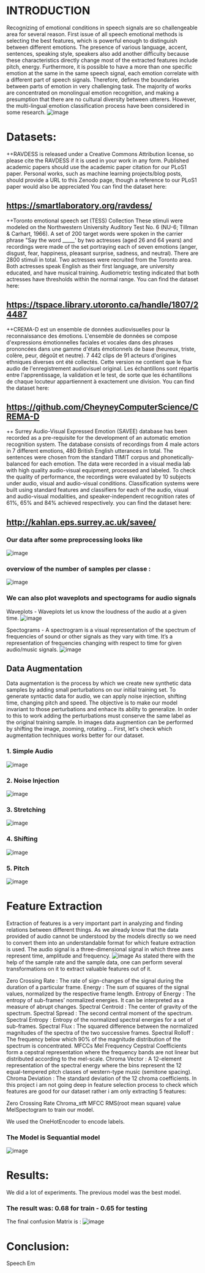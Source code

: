 # INTRODUCTION
																			 
Recognizing of emotional conditions in speech signals are so challengeable area for several reason. First issue of
all speech emotional methods is selecting the best features, which is powerful enough to distinguish between
different emotions. The presence of various language, accent, sentences, speaking style, speakers also add another
difficulty because these characteristics directly change most of the extracted features include pitch, energy.
Furthermore, it is possible to have a more than one specific emotion at the same in the same speech signal, each
emotion correlate with a different part of speech signals. Therefore, defines the boundaries between parts of emotion
in very challenging task. The majority of works are concentrated on monolingual emotion recognition, and making a
presumption that there are no cultural diversity between utterers. However, the multi-lingual emotion classification
process have been considered in some research.
![image](https://user-images.githubusercontent.com/57681167/132043303-47032033-5d6d-48af-8274-688bb02b0f4c.png)

# Datasets:
++RAVDESS is released under a Creative Commons Attribution license, so please cite the RAVDESS if it is used in your work in any form.  Published academic papers should use the academic paper citation for our PLoS1 paper.  Personal works, such as machine learning projects/blog posts, should provide a URL to this Zenodo page, though a reference to our PLoS1 paper would also be appreciated 
You can find the dataset here:
## https://smartlaboratory.org/ravdess/

++Toronto emotional speech set (TESS) Collection These stimuli were modeled on the Northwestern University Auditory Test No. 6 (NU-6; Tillman & Carhart, 1966). A set of 200 target words were spoken in the carrier phrase "Say the word _____' by two actresses (aged 26 and 64 years) and recordings were made of the set portraying each of seven emotions (anger, disgust, fear, happiness, pleasant surprise, sadness, and neutral). There are 2800 stimuli in total. Two actresses were recruited from the Toronto area. Both actresses speak English as their first language, are university educated, and have musical training. Audiometric testing indicated that both actresses have thresholds within the normal range.
You can find the dataset here:
## https://tspace.library.utoronto.ca/handle/1807/24487

++CREMA-D est un ensemble de données audiovisuelles pour la reconnaissance des émotions. L'ensemble de données se compose d'expressions émotionnelles faciales et vocales dans des phrases prononcées dans une gamme d'états émotionnels de base (heureux, triste, colère, peur, dégoût et neutre). 7 442 clips de 91 acteurs d'origines ethniques diverses ont été collectés. Cette version ne contient que le flux audio de l'enregistrement audiovisuel original. Les échantillons sont répartis entre l'apprentissage, la validation et le test, de sorte que les échantillons de chaque locuteur appartiennent à exactement une division.
You can find the dataset here:
## https://github.com/CheyneyComputerScience/CREMA-D
++ Surrey Audio-Visual Expressed Emotion (SAVEE) database has been recorded as a pre-requisite for the development of an automatic emotion recognition system. The database consists of recordings from 4 male actors in 7 different emotions, 480 British English utterances in total. The sentences were chosen from the standard TIMIT corpus and phonetically-balanced for each emotion. The data were recorded in a visual media lab with high quality audio-visual equipment, processed and labeled. To check the quality of performance, the recordings were evaluated by 10 subjects under audio, visual and audio-visual conditions. Classification systems were built using standard features and classifiers for each of the audio, visual and audio-visual modalities, and speaker-independent recognition rates of 61%, 65% and 84% achieved respectively.
you can find the dataset here:
## http://kahlan.eps.surrey.ac.uk/savee/
### Our data after some preprocessing looks like
![image](https://user-images.githubusercontent.com/57681167/132044483-36aa02e6-6cb0-47bb-9d85-d7c40ea69f80.png)
### overviow of the number of samples per classe :
![image](https://user-images.githubusercontent.com/57681167/132044611-c6c3e3fe-1b7f-429a-8c5a-50c048959a90.png)
### We can also plot waveplots and spectograms for audio signals

Waveplots - Waveplots let us know the loudness of the audio at a given time.
![image](https://user-images.githubusercontent.com/57681167/132044703-14f7390b-8499-4c86-8267-7c7b6dc32213.png)

Spectograms - A spectrogram is a visual representation of the spectrum of frequencies of sound or other signals as they vary with time. It’s a representation of frequencies changing with respect to time for given audio/music signals.
![image](https://user-images.githubusercontent.com/57681167/132044735-25d89dfe-989b-4477-bc19-a827b233c873.png)
## Data Augmentation
Data augmentation is the process by which we create new synthetic data samples by adding small perturbations on our initial training set.
To generate syntactic data for audio, we can apply noise injection, shifting time, changing pitch and speed.
The objective is to make our model invariant to those perturbations and enhace its ability to generalize.
In order to this to work adding the perturbations must conserve the same label as the original training sample.
In images data augmention can be performed by shifting the image, zooming, rotating ...
First, let's check which augmentation techniques works better for our dataset.
### 1. Simple Audio
![image](https://user-images.githubusercontent.com/57681167/132044875-a34dba5c-cb72-476f-b024-ecd42431bd5f.png)
### 2. Noise Injection
![image](https://user-images.githubusercontent.com/57681167/132044907-272ddbf5-0061-4e97-8d26-f47085010374.png)
### 3. Stretching
![image](https://user-images.githubusercontent.com/57681167/132044947-19b07b53-19c4-40ca-8c6a-cb26e6f9951e.png)
### 4. Shifting
![image](https://user-images.githubusercontent.com/57681167/132044999-94a52069-f183-4b62-98f8-7e9da93fea1f.png)
###  5. Pitch
![image](https://user-images.githubusercontent.com/57681167/132045050-b3dcfcb5-82b9-43cc-955a-010d2f25cb06.png)
# Feature Extraction
Extraction of features is a very important part in analyzing and finding relations between different things. As we already know that the data provided of audio cannot be understood by the models directly so we need to convert them into an understandable format for which feature extraction is used.
The audio signal is a three-dimensional signal in which three axes represent time, amplitude and frequency.
![image](https://user-images.githubusercontent.com/57681167/132045157-05cf820e-5044-4121-b231-4357b4e376b7.png)
As stated there with the help of the sample rate and the sample data, one can perform several transformations on it to extract valuable features out of it.

Zero Crossing Rate : The rate of sign-changes of the signal during the duration of a particular frame.
Energy : The sum of squares of the signal values, normalized by the respective frame length.
Entropy of Energy : The entropy of sub-frames’ normalized energies. It can be interpreted as a measure of abrupt changes.
Spectral Centroid : The center of gravity of the spectrum.
Spectral Spread : The second central moment of the spectrum.
Spectral Entropy : Entropy of the normalized spectral energies for a set of sub-frames.
Spectral Flux : The squared difference between the normalized magnitudes of the spectra of the two successive frames.
Spectral Rolloff : The frequency below which 90% of the magnitude distribution of the spectrum is concentrated.
MFCCs Mel Frequency Cepstral Coefficients form a cepstral representation where the frequency bands are not linear but distributed according to the mel-scale.
Chroma Vector : A 12-element representation of the spectral energy where the bins represent the 12 equal-tempered pitch classes of western-type music (semitone spacing).
Chroma Deviation : The standard deviation of the 12 chroma coefficients.
In this project i am not going deep in feature selection process to check which features are good for our dataset rather i am only extracting 5 features:

Zero Crossing Rate
Chroma_stft
MFCC
RMS(root mean square) value
MelSpectogram to train our model.

We used the OneHotEncoder to encode labels.

### The Model is Sequantial model 
![image](https://user-images.githubusercontent.com/57681167/132046269-4ff7fe78-50be-48cf-8fc3-d840f1dbb6a2.png)

# Results: 
We did a  lot of experiments. The previous model was the best model.
### The result was: 0.68 for train - 0.65 for testing
The final confusion Matrix is : 
![image](https://user-images.githubusercontent.com/57681167/132046643-b8deebee-2e7a-4659-9a3d-c5c70d0de7a0.png)

# Conclusion:
Speech Em
